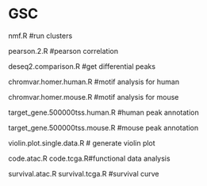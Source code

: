 # GSC

nmf.R   #run clusters 

pearson.2.R #pearson correlation 

deseq2.comparison.R  #get differential peaks

chromvar.homer.human.R #motif analysis for human 

chromvar.homer.mouse.R #motif analysis for mouse 

target_gene.500000tss.human.R #human peak annotation 

target_gene.500000tss.mouse.R #mouse peak annotation 

violin.plot.single.data.R   # generate violin plot

code.atac.R code.tcga.R#functional data analysis

survival.atac.R  survival.tcga.R  #survival curve


